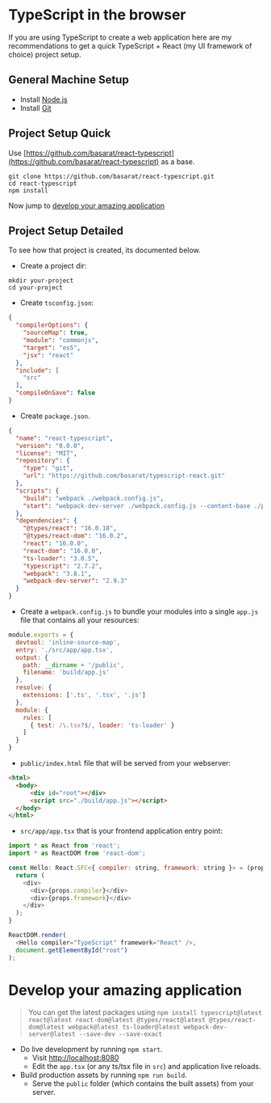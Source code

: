 # TypeScript in the browser
If you are using TypeScript to create a web application here are my recommendations to get a quick TypeScript + React (my UI framework of choice) project setup.

## General Machine Setup

* Install [Node.js](https://nodejs.org/en/download/)
* Install [Git](https://git-scm.com/downloads)

## Project Setup Quick
Use [https://github.com/basarat/react-typescript](https://github.com/basarat/react-typescript) as a base. 

```
git clone https://github.com/basarat/react-typescript.git
cd react-typescript
npm install
```

Now jump to [develop your amazing application](#develop-your-amazing-application)

## Project Setup Detailed
To see how that project is created, its documented below.

* Create a project dir:

```
mkdir your-project
cd your-project
```

* Create `tsconfig.json`:

```json
{
  "compilerOptions": {
    "sourceMap": true,
    "module": "commonjs",
    "target": "es5",
    "jsx": "react"
  },
  "include": [
    "src"
  ],
  "compileOnSave": false
}
```

* Create `package.json`.

```json
{
  "name": "react-typescript",
  "version": "0.0.0",
  "license": "MIT",
  "repository": {
    "type": "git",
    "url": "https://github.com/basarat/typescript-react.git"
  },
  "scripts": {
    "build": "webpack ./webpack.config.js",
    "start": "webpack-dev-server ./webpack.config.js --content-base ./public"
  },
  "dependencies": {
    "@types/react": "16.0.18",
    "@types/react-dom": "16.0.2",
    "react": "16.0.0",
    "react-dom": "16.0.0",
    "ts-loader": "3.0.5",
    "typescript": "2.7.2",
    "webpack": "3.8.1",
    "webpack-dev-server": "2.9.3"
  }
}
```

* Create a `webpack.config.js` to bundle your modules into a single `app.js` file that contains all your resources:

```js
module.exports = {
  devtool: 'inline-source-map',
  entry: './src/app/app.tsx',
  output: {
    path: __dirname + '/public',
    filename: 'build/app.js'
  },
  resolve: {
    extensions: ['.ts', '.tsx', '.js']
  },
  module: {
    rules: [
      { test: /\.tsx?$/, loader: 'ts-loader' }
    ]
  }
}
```

* `public/index.html` file that will be served from your webserver: 

```html
<html>
  <body>
      <div id="root"></div>
      <script src="./build/app.js"></script>
  </body>
</html>
```

* `src/app/app.tsx` that is your frontend application entry point: 

```js
import * as React from 'react';
import * as ReactDOM from 'react-dom';

const Hello: React.SFC<{ compiler: string, framework: string }> = (props) => {
  return (
    <div>
      <div>{props.compiler}</div>
      <div>{props.framework}</div>
    </div>
  );
}

ReactDOM.render(
  <Hello compiler="TypeScript" framework="React" />,
  document.getElementById("root")
);
```

# Develop your amazing application 

> You can get the latest packages using `npm install typescript@latest react@latest react-dom@latest @types/react@latest @types/react-dom@latest webpack@latest ts-loader@latest webpack-dev-server@latest --save-dev --save-exact`

* Do live development by running `npm start`. 
    * Visit [http://localhost:8080](http://localhost:8080)
    * Edit the `app.tsx` (or any ts/tsx file in `src`) and application live reloads. 
* Build production assets by running `npm run build`. 
    * Serve the `public` folder (which contains the built assets) from your server.
